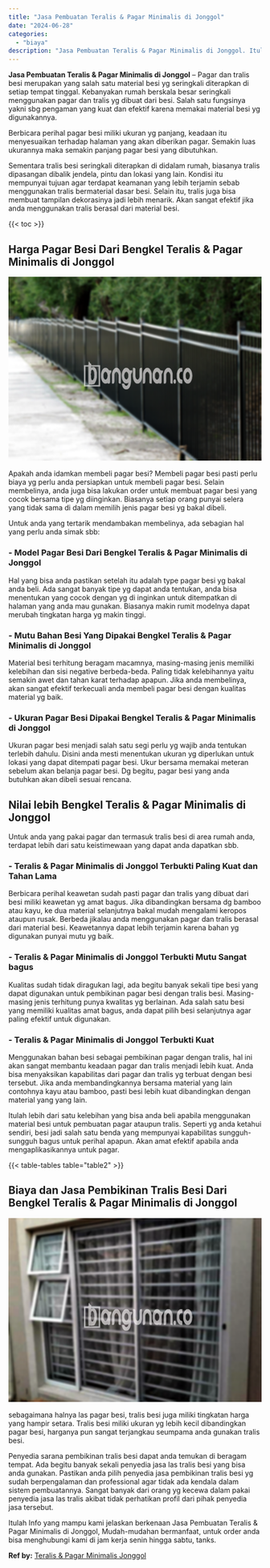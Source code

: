 ```yaml
---
title: "Jasa Pembuatan Teralis & Pagar Minimalis di Jonggol"
date: "2024-06-28"
categories: 
  - "biaya"
description: "Jasa Pembuatan Teralis & Pagar Minimalis di Jonggol. Itulah Info yang mampu kami jelaskan berkenaan Jasa Pembuatan Teralis & Pagar Minimalis di Jonggol, Muda..."
---
```


**Jasa Pembuatan Teralis & Pagar Minimalis di Jonggol** – Pagar dan tralis besi merupakan yang salah satu material besi yg seringkali diterapkan di setiap tempat tinggal. Kebanyakan rumah berskala besar seringkali menggunakan pagar dan tralis yg dibuat dari besi. Salah satu fungsinya yakni sbg pengaman yang kuat dan efektif karena memakai material besi yg digunakannya.

Berbicara perihal pagar besi miliki ukuran yg panjang, keadaan itu menyesuaikan terhadap halaman yang akan diberikan pagar. Semakin luas ukurannya maka semakin panjang pagar besi yang dibutuhkan.

Sementara tralis besi seringkali diterapkan di didalam rumah, biasanya tralis dipasangan dibalik jendela, pintu dan lokasi yang lain. Kondisi itu mempunyai tujuan agar terdapat keamanan yang lebih terjamin sebab menggunakan tralis bermaterial dasar besi. Selain itu, tralis juga bisa membuat tampilan dekorasinya jadi lebih menarik. Akan sangat efektif jika anda menggunakan tralis berasal dari material besi.

{{< toc >}}

## Harga Pagar Besi Dari Bengkel Teralis & Pagar Minimalis di Jonggol

![Jasa Pembuatan Teralis & Pagar Minimalis di Jonggol](/images/pagar-minimalis-murah-64.png)

Apakah anda idamkan membeli pagar besi? Membeli pagar besi pasti perlu biaya yg perlu anda persiapkan untuk membeli pagar besi. Selain membelinya, anda juga bisa lakukan order untuk membuat pagar besi yang cocok bersama tipe yg diinginkan. Biasanya setiap orang punyai selera yang tidak sama di dalam memilih jenis pagar besi yg bakal dibeli.

Untuk anda yang tertarik mendambakan membelinya, ada sebagian hal yang perlu anda simak sbb:
### \- Model Pagar Besi Dari Bengkel Teralis & Pagar Minimalis di Jonggol

Hal yang bisa anda pastikan setelah itu adalah type pagar besi yg bakal anda beli. Ada sangat banyak tipe yg dapat anda tentukan, anda bisa menentukan yang cocok dengan yg di inginkan untuk ditempatkan di halaman yang anda mau gunakan. Biasanya makin rumit modelnya dapat merubah tingkatan harga yg makin tinggi.

### \- Mutu Bahan Besi Yang Dipakai Bengkel Teralis & Pagar Minimalis di Jonggol

Material besi terhitung beragam macamnya, masing-masing jenis memiliki kelebihan dan sisi negative berbeda-beda. Paling tidak kelebihannya yaitu semakin awet dan tahan karat terhadap apapun. Jika anda membelinya, akan sangat efektif terkecuali anda membeli pagar besi dengan kualitas material yg baik.

### \- Ukuran Pagar Besi Dipakai Bengkel Teralis & Pagar Minimalis di Jonggol

Ukuran pagar besi menjadi salah satu segi perlu yg wajib anda tentukan terlebih dahulu. Disini anda mesti menentukan ukuran yg diperlukan untuk lokasi yang dapat ditempati pagar besi. Ukur bersama memakai meteran sebelum akan belanja pagar besi. Dg begitu, pagar besi yang anda butuhkan akan dibeli sesuai rencana.

## Nilai lebih Bengkel Teralis & Pagar Minimalis di Jonggol

Untuk anda yang pakai pagar dan termasuk tralis besi di area rumah anda, terdapat lebih dari satu keistimewaan yang dapat anda dapatkan sbb.

### \- Teralis & Pagar Minimalis di Jonggol Terbukti Paling Kuat dan Tahan Lama

Berbicara perihal keawetan sudah pasti pagar dan tralis yang dibuat dari besi miliki keawetan yg amat bagus. Jika dibandingkan bersama dg bamboo atau kayu, ke dua material selanjutnya bakal mudah mengalami keropos ataupun rusak. Berbeda jikalau anda menggunakan pagar dan tralis berasal dari material besi. Keawetannya dapat lebih terjamin karena bahan yg digunakan punyai mutu yg baik.

### \- Teralis & Pagar Minimalis di Jonggol Terbukti Mutu Sangat bagus

Kualitas sudah tidak diragukan lagi, ada begitu banyak sekali tipe besi yang dapat digunakan untuk pembikinan pagar besi dengan tralis besi. Masing-masing jenis terhitung punya kwalitas yg berlainan. Ada salah satu besi yang memiliki kualitas amat bagus, anda dapat pilih besi selanjutnya agar paling efektif untuk digunakan.

### \- Teralis & Pagar Minimalis di Jonggol Terbukti Kuat

Menggunakan bahan besi sebagai pembikinan pagar dengan tralis, hal ini akan sangat membantu keadaan pagar dan tralis menjadi lebih kuat. Anda bisa menyaksikan kapabilitas dari pagar dan tralis yg terbuat dengan besi tersebut. Jika anda membandingkannya bersama material yang lain contohnya kayu atau bamboo, pasti besi lebih kuat dibandingkan dengan material yang yang lain.

Itulah lebih dari satu kelebihan yang bisa anda beli apabila menggunakan material besi untuk pembuatan pagar ataupun tralis. Seperti yg anda ketahui sendiri, besi jadi salah satu benda yang mempunyai kapabilitas sungguh-sungguh bagus untuk perihal apapun. Akan amat efektif apabila anda mengaplikasikannya untuk pagar.

{{< table-tables table="table2" >}}

## Biaya dan Jasa Pembikinan Tralis Besi Dari Bengkel Teralis & Pagar Minimalis di Jonggol

![Jasa Pembuatan Teralis & Pagar Minimalis di Jonggol](/images/teralis-minimalis-murah-22.png)

sebagaimana halnya las pagar besi, tralis besi juga miliki tingkatan harga yang hampir setara. Tralis besi miliki ukuran yg lebih kecil dibandingkan pagar besi, harganya pun sangat terjangkau seumpama anda gunakan tralis besi.

Penyedia sarana pembikinan tralis besi dapat anda temukan di beragam tempat. Ada begitu banyak sekali penyedia jasa las tralis besi yang bisa anda gunakan. Pastikan anda pilih penyedia jasa pembikinan tralis besi yg sudah berpengalaman dan professional agar tidak ada kendala dalam sistem pembuatannya. Sangat banyak dari orang yg kecewa dalam pakai penyedia jasa las tralis akibat tidak perhatikan profil dari pihak penyedia jasa tersebut.

Itulah Info yang mampu kami jelaskan berkenaan Jasa Pembuatan Teralis & Pagar Minimalis di Jonggol, Mudah-mudahan bermanfaat, untuk order anda bisa menghubungi kami di jam kerja senin hingga sabtu, tanks.

**Ref by:** [Teralis & Pagar Minimalis Jonggol](https://id.wikipedia.org/wiki/Teralis)
